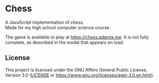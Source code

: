 # Chess

A JavaScript implementation of chess.  
Made for my high school computer science course.

The game is available to play at <https://chess.adamts.me>.
It is not fully complete, as described in the modal that appears on load.

## License

This project is licensed under the GNU Affero General Public License, Version 3.0
([LICENSE](LICENSE) or <https://www.gnu.org/licenses/agpl-3.0.en.html>).
